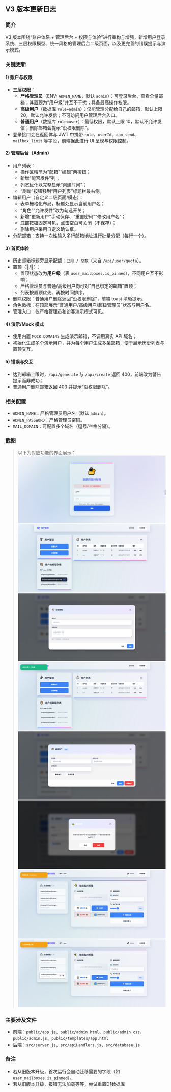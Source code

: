 ## V3 版本更新日志

### 简介
V3 版本围绕“账户体系 + 管理后台 + 权限与体验”进行重构与增强，新增用户登录系统、三层权限模型、统一风格的管理后台二级页面，以及更完善的错误提示与演示模式。

### 关键更新

#### 1) 账户与权限
- **三层权限**：
  - **严格管理员**（ENV: `ADMIN_NAME`，默认 `admin`）：可登录后台、查看全量邮箱；其置顶为“用户级”并互不干扰；具备最高操作权限。
  - **高级用户**（数据库 `role=admin`）：仅能管理分配给自己的邮箱，默认上限 20，默认允许发信；不可访问用户管理后台入口。
  - **普通用户**（数据库 `role=user`）：最低权限，默认上限 10，默认不允许发信；删除邮箱会提示“没权限删除”。
- 登录接口会在返回体与 JWT 中携带 `role`、`userId`、`can_send`、`mailbox_limit` 等字段，前端据此进行 UI 呈现与权限控制。

#### 2) 管理后台（Admin）
- 用户列表：
  - 操作区精简为“邮箱”“编辑”两按钮；
  - 新增“能否发件”列；
  - 列宽优化以完整显示“创建时间”；
  - “刷新”按钮移到“用户列表”标题栏最右侧。
- 编辑用户（自定义二级页面/模态）：
  - 表单栅格化布局，标题处显示当前用户名；
  - “角色”“允许发件”改为勾选开关；
  - 新增“更新用户”手动保存、“重置密码”“修改用户名”；
  - 底部按钮固定可见，点击空白可关闭（不保存）；
  - 删除用户采用自定义确认框。
- 分配邮箱：支持一次性输入多行邮箱地址进行批量分配（每行一个）。

#### 3) 首页体验
- 历史邮箱标题旁显示配额：`已用 / 总数`（来自 `/api/user/quota`）。
- 置顶（📍/📌）：
  - 置顶状态改为**用户级**（表 `user_mailboxes.is_pinned`），不同用户互不影响；
  - 严格管理员与普通/高级用户均可对“自己绑定的邮箱”置顶；
  - 列表按置顶优先、再按时间排序。
- 删除权限：普通用户删除返回“没权限删除”，前端 toast 清晰提示。
- 角色徽标：在顶部展示“普通用户/高级用户/超级管理员”状态与用户名。
- 管理入口：仅严格管理员和访客演示模式可见。

#### 4) 演示/Mock 模式
- 使用内置 `MOCK_DOMAINS` 生成演示邮箱，不调用真实 API 域名；
- 初始化生成多个演示用户，并为每个用户生成多条邮箱，便于展示历史列表与置顶交互。

#### 5) 错误与交互
- 达到邮箱上限时，`/api/generate` 与 `/api/create` 返回 400，前端改为警告提示而非成功；
- 普通用户删除邮箱返回 403 并提示“没权限删除”。

### 相关配置
- `ADMIN_NAME`：严格管理员用户名（默认 `admin`）。
- `ADMIN_PASSWORD`：严格管理员密码。
- `MAIL_DOMAIN`：可配置多个域名（逗号/空格分隔）。

### 截图
> 以下为对应功能的界面展示：
![用户登陆页-首页](../pic/v3/denglujianding.png)
![用户管理-首页](../pic/v3/yonghuguanli.png)
![分配邮箱（单个）](../pic/v3/fenpeiyouxiang.png)
![分配邮箱（多个）](../pic/v3/fenpeiyouxiangduoge.png)
![编辑用户信息](../pic/v3/bianjiyonghuxinxi.png)
![删除用户确认](../pic/v3/shanchuyonghu.png)
![删除失败示例](../pic/v3/shanchushibai.png)
![邮箱上限提示](../pic/v3/youxiangshangxian.png)

### 主要涉及文件
- 前端：`public/app.js`、`public/admin.html`、`public/admin.css`、`public/admin.js`、`public/templates/app.html`
- 后端：`src/server.js`、`src/apiHandlers.js`、`src/database.js`

### 备注
- 若从旧版本升级，首次运行会自动迁移需要的字段（如 `user_mailboxes.is_pinned`）。
- 若从旧版本升级，报错无法加载等等，尝试重置D1数据库


